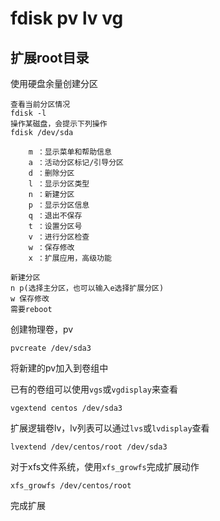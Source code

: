 # fdisk pv lv vg 

## 扩展root目录

使用硬盘余量创建分区

```
查看当前分区情况
fdisk -l
操作某磁盘，会提示下列操作
fdisk /dev/sda

    m ：显示菜单和帮助信息
    a ：活动分区标记/引导分区
    d ：删除分区
    l ：显示分区类型
    n ：新建分区
    p ：显示分区信息
    q ：退出不保存
    t ：设置分区号
    v ：进行分区检查
    w ：保存修改
    x ：扩展应用，高级功能
    
新建分区
n p(选择主分区，也可以输入e选择扩展分区)
w 保存修改
需要reboot
```

创建物理卷，pv

```
pvcreate /dev/sda3
```

将新建的pv加入到卷组中

已有的卷组可以使用`vgs`或`vgdisplay`来查看

```
vgextend centos /dev/sda3
```

扩展逻辑卷lv，lv列表可以通过`lvs`或`lvdisplay`查看

```
lvextend /dev/centos/root /dev/sda3
```

对于xfs文件系统，使用`xfs_growfs`完成扩展动作

```
xfs_growfs /dev/centos/root
```

完成扩展
